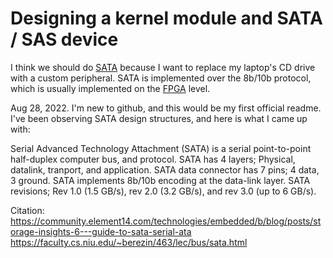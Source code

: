 # Designing a kernel module and SATA / SAS device
I think we should do [SATA](sata.md) because I want to replace my laptop's CD drive with a custom peripheral.
SATA is implemented over the 8b/10b protocol, which is usually implemented on the [FPGA](fpga.md) level.

Aug 28, 2022.
I'm new to github, and this would be my first official readme. I've been observing SATA design structures, and here is what I came up with:

  Serial Advanced Technology Attachment (SATA) is a serial point-to-point half-duplex computer bus, and protocol.
  SATA has 4 layers; Physical, datalink, tranport, and application.
  SATA data connector has 7 pins; 4 data, 3 ground.
  SATA implements 8b/10b encoding at the data-link layer.
  SATA revisions; Rev 1.0 (1.5 GB/s), rev 2.0 (3.2 GB/s), and rev 3.0 (up to 6 GB/s).

Citation:
https://community.element14.com/technologies/embedded/b/blog/posts/storage-insights-6---guide-to-sata-serial-ata
https://faculty.cs.niu.edu/~berezin/463/lec/bus/sata.html
